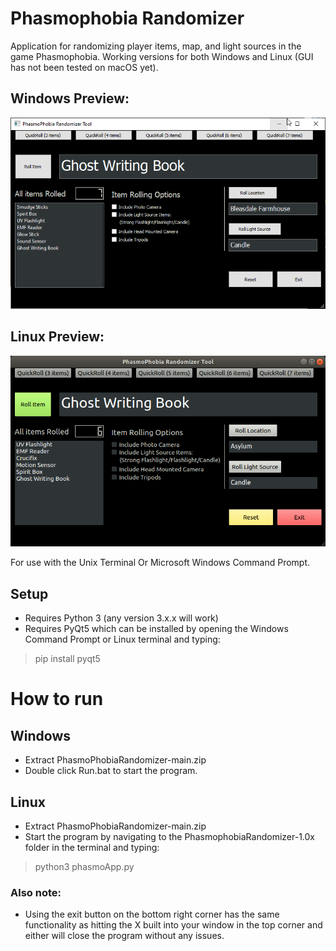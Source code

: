 # Phasmophobia Randomizer                                                                       


Application for randomizing player items, map, and light sources in the game Phasmophobia.
Working versions for both Windows and Linux (GUI has not been tested on macOS yet).

## Windows Preview:

![Windows Screenshot](./screenshots/windowsScreenshot.png)

## Linux Preview:

![Linux Screenshot](./screenshots/linuxScreenshot.png)


For use with the Unix Terminal Or Microsoft Windows Command Prompt.

## Setup
- Requires Python 3 (any version 3.x.x will work)
- Requires PyQt5 which can be installed by opening the Windows Command Prompt or Linux terminal and typing:
> pip install pyqt5

# How to run
## Windows
- Extract PhasmoPhobiaRandomizer-main.zip
- Double click Run.bat to start the program.

## Linux
- Extract PhasmoPhobiaRandomizer-main.zip
- Start the program by navigating to the PhasmophobiaRandomizer-1.0x folder in the terminal and typing:
> python3 phasmoApp.py

### Also note:
- Using the exit button on the bottom right corner has the same functionality as hitting the X built into your window in the top corner and either will close the program without any issues.
